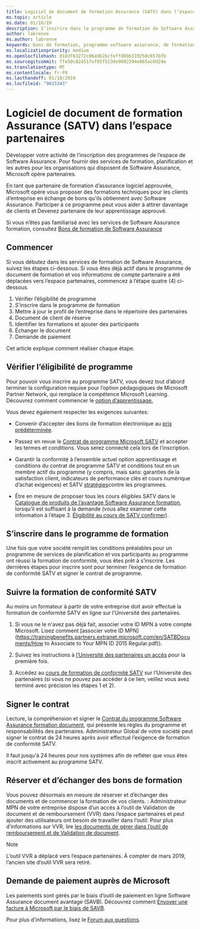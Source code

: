 ```yaml
---
title: Logiciel de document de formation Assurance (SATV) dans l’espace partenaires | L’espace partenaires
ms.topic: article
ms.date: 01/16/19
description: S’inscrire dans le programme de formation de Software Assurance
author: labrenne
ms.author: labrenne
keywords: bons de formation, programme software assurance, de formation, s’inscrire dans SATV, SATV
ms.localizationpriority: medium
ms.openlocfilehash: 0183f63272c06a9b2bcfeffd89b319258c657bfb
ms.sourcegitcommit: ffe50c82451fef05f513de9092294e865ac0d24e
ms.translationtype: MT
ms.contentlocale: fr-FR
ms.lasthandoff: 01/18/2019
ms.locfileid: "9015343"
---
```

# <a name="software-assurance-training-voucher-satv-program-in-partner-center"></a>Logiciel de document de formation Assurance (SATV) dans l’espace partenaires

Développer votre activité de l’inscription des programmes de l’espace de Software Assurance. Pour fournir des services de formation, planification et les autres pour les organisations qui disposent de Software Assurance, Microsoft opère partenaires. 

En tant que partenaire de formation d’assurance logiciel approuvée, Microsoft opère vous proposer des formations techniques pour les clients d’entreprise en échange de bons qu'ils obtiennent avec Software Assurance. Participer à ce programme peut vous aider à attirer davantage de clients et Devenez partenaire de leur apprentissage approuvé.

Si vous n’êtes pas familiarisé avec les services de Software Assurance formation, consultez [Bons de formation de Software Assurance](https://trainingbenefits.partners.extranet.microsoft.com/en/SATV/Pages/default.aspx)

## <a name="get-started"></a>Commencer

Si vous débutez dans les services de formation de Software Assurance, suivez les étapes ci-dessous. Si vous êtes déjà actif dans le programme de document de formation et vos informations de compte partenaire a été déplacées vers l’espace partenaires, commencez à l’étape quatre (4) ci-dessous. 

1. Vérifier l’éligibilité de programme
2. S’inscrire dans le programme de formation
3. Mettre à jour le profil de l’entreprise dans le répertoire des partenaires
4. Document de client de réserve
5. Identifier les formations et ajouter des participants
6. Échanger le document
7. Demande de paiement

Cet article explique comment réaliser chaque étape.

## <a name="confirm-program-eligibility"></a>Vérifier l’éligibilité de programme

Pour pouvoir vous inscrire au programme SATV, vous devez tout d’abord terminer la configuration requise pour l’option pédagogiques de Microsoft Partner Network, qui remplace la compétence Microsoft Learning. Découvrez comment commencer le [option d’apprentissage.](https://partner.microsoft.com/en-US/marketing/details/learning-option-enrollment#/)

Vous devez également respecter les exigences suivantes:

- Convenir d’accepter des bons de formation électronique au [prix prédéterminée](https://partner.microsoft.com/en-US/membership/satv-voucher-pricing).

- Passez en revue le [Contrat de programme Microsoft SATV](https://aka.ms/satv_legal_agreement) et accepter les termes et conditions. Vous serez connecté cela lors de l’inscription. 

- Garantir la conformité à l’ensemble actuel option apprentissage et conditions du contrat de programme SATV et conditions tout en un membre actif du programme (y compris, mais sans: garanties de la satisfaction client, indicateurs de performance clés et cours numérique d’achat exigences) et SATV [stratégies](https://trainingbenefits.partners.extranet.microsoft.com/en/SATV/Pages/ProgramPolicies.aspx)contre les programmes.

- Être en mesure de proposer tous les cours éligibles SATV dans le [Catalogue de produits de l’avantage Software Assurance formation](https://aka.ms/SATV_catalog), lorsqu’il est suffisant à la demande (vous allez examiner cette information à l’étape 3. [Éligibilité au cours de SATV confirmer](https://trainingbenefits.partners.extranet.microsoft.com/en/SATV/Pages/ConfirmEligibility.aspx)).

## <a name="enroll-in-the-training-program"></a>S’inscrire dans le programme de formation

Une fois que votre société remplit les conditions préalables pour un programme de services de planification et vos participants au programme ont réussi la formation de conformité, vous êtes prêt à s’inscrire. Les dernières étapes pour inscrire sont pour terminer l’exigence de formation de conformité SATV et signer le contrat de programme.  

## <a name="complete-the-satv-compliance-training"></a>Suivre la formation de conformité SATV

Au moins un formateur à partir de votre entreprise doit avoir effectué la formation de conformité SATV en ligne sur l’Université des partenaires.
 
1. Si vous ne le n'avez pas déjà fait, associer votre ID MPN à votre compte Microsoft. Lisez comment [associer votre ID MPN](https://trainingbenefits.partners.extranet.microsoft.com/en/SATBDocuments/How to Associate to Your MPN ID 2015 Regular.pdf)).

2. Suivez les instructions à [l’Université des partenaires un accès](https://trainingbenefits.partners.extranet.microsoft.com/en/SATBDocuments/Partner_University_on-boarding.pdf) pour la première fois.

3. Accédez au [cours de formation de conformité SATV](https://partneruniversity.microsoft.com/?whr=uri:MicrosoftAccount&courseId=14461&scoId=dXsXmk7lB_2704778676) sur l’Université des partenaires (si vous ne pouvez pas accéder à ce lien, veillez vous avez terminé avec précision les étapes 1 et 2).  

## <a name="sign-the-agreement"></a>Signer le contrat

Lecture, la compréhension et signer le [Contrat du programme Software Assurance formation document](https://partners.microsoft.com/partnerprogram/Satv.aspx), qui présente les règles du programme et responsabilités des partenaires. Administrateur Global de votre société peut signer le contrat de 24 heures après avoir effectué l’exigence de formation de conformité SATV.

Il faut jusqu'à 24 heures pour nos systèmes afin de refléter que vous êtes inscrit activement au programme SATV. 

## <a name="reserve-and-redeem-training-vouchers"></a>Réserver et d’échanger des bons de formation

Vous pouvez désormais en mesure de réserver et d’échanger des documents et de commencer la formation de vos clients. : Administrateur MPN de votre entreprise dispose d’un accès à l’outil de Validation de document et de remboursement (VVR) dans l’espace partenaires et peut ajouter des utilisateurs ont besoin de travailler dans l’outil. Pour plus d’informations sur VVR, lire [les documents de gérer dans l’outil de remboursement et de Validation de document](voucher-validation-tool).

>[!Note]
>L’outil VVR a déplacé vers l’espace partenaires. À compter de mars 2019, l’ancien site d’outil VVR sera retiré.

## <a name="request-payment-from-microsoft"></a>Demande de paiement auprès de Microsoft

Les paiements sont gérés par le biais d’outil de paiement en ligne Software Assurance document avantage (SAVB).  Découvrez comment [Envoyer une facture à Microsoft par le biais de SAVB](https://trainingbenefits.partners.extranet.microsoft.com/en/SATV/Pages/GetPaid.aspx).

Pour plus d’informations, lisez le [Forum aux questions](vvr-faq.md).
